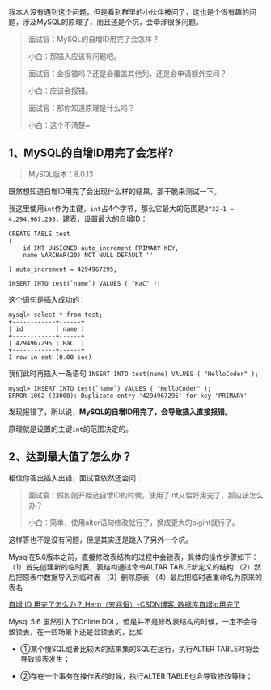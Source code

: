 我本人没有遇到这个问题，但是看到群里的小伙伴被问了，这也是个很有趣的问题，涉及MySQL的原理了，而且还是个坑，会牵涉很多问题。

> 面试官：MySQL的自增ID用完了会怎样？
>
> 小白：那插入应该有问题吧。
>
> 面试官：会报错吗？还是会覆盖其他列，还是会申请额外空间？
>
> 小白：应该会报错。
>
> 面试官：那你知道原理是什么吗？
>
> 小白：这个不清楚~

## 1、MySQL的自增ID用完了会怎样?

> MySQL版本：8.0.13

既然想知道自增ID用完了会出现什么样的结果，那干脆来测试一下。

我这里使用`int`作为主键，`int`占4个字节，那么它最大的范围是`2^32-1 = 4,294,967,295`，建表，设置最大的自增ID：

```mysql
CREATE TABLE test 
( 
	id INT UNSIGNED auto_increment PRIMARY KEY,
	name VARCHAR(20) NOT NULL DEFAULT ''

) auto_increment = 4294967295;

INSERT INTO test(`name`) VALUES ( "HaC" );
```

这个语句是插入成功的：

```mysql
mysql> select * from test;
+------------+------+
| id         | name |
+------------+------+
| 4294967295 | HaC  |
+------------+------+
1 row in set (0.00 sec)
```

我们此时再插入一条语句 `INSERT INTO test(name) VALUES ( "HelloCoder" );`

```mysql
mysql> INSERT INTO test(`name`) VALUES ( "HelloCoder" );
ERROR 1062 (23000): Duplicate entry '4294967295' for key 'PRIMARY'
```

发现报错了，所以说，**MySQL的自增ID用完了，会导致插入直接报错。**

原理就是设置的主键`int`的范围决定的。



## 2、达到最大值了怎么办？

相信你答出插入出错，面试官依然还会问：

> 面试官：假如刚开始选自增ID的时候，使用了int又恰好用完了，那应该怎么办？
>
> 小白：简单，使用alter语句修改就行了，换成更大的bigint就行了。

这样答也不是没有问题，但是其实还是跳入了另外一个坑。

Mysql在5.6版本之前，直接修改表结构的过程中会锁表，具体的操作步骤如下：
（1）首先创建新的临时表，表结构通过命令ALTAR TABLE新定义的结构
（2）然后把原表中数据导入到临时表
（3）删除原表
（4）最后把临时表重命名为原来的表名

[自增 ID 用完了怎么办 ?_Hern（宋兆恒）-CSDN博客_数据库自增id用完了](https://blog.csdn.net/qq_36761831/article/details/100136057)

Mysql 5.6 虽然引入了Online DDL，但是并不是修改表结构的时候，一定不会导致锁表，在一些场景下还是会锁表的，比如

- ①某个慢SQL或者比较大的结果集的SQL在运行，执行ALTER TABLE时将会导致锁表发生；

- ②存在一个事务在操作表的时候，执行ALTER TABLE也会导致修改等待；

